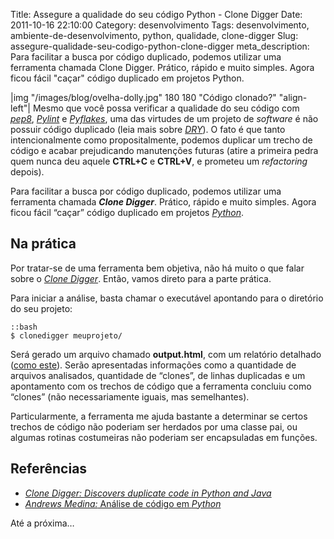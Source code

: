 Title: Assegure a qualidade do seu código Python - Clone Digger
Date: 2011-10-16 22:10:00
Category: desenvolvimento
Tags: desenvolvimento, ambiente-de-desenvolvimento, python, qualidade, clone-digger
Slug: assegure-qualidade-seu-codigo-python-clone-digger
meta_description: Para facilitar a busca por código duplicado, podemos utilizar uma ferramenta chamada Clone Digger. Prático, rápido e muito simples. Agora ficou fácil "caçar" código duplicado em projetos Python.


|img "/images/blog/ovelha-dolly.jpg" 180 180 "Código clonado?" "align-left"|
Mesmo que você possa verificar a qualidade do seu
código com [*pep8*][], [*Pylint*][] e [*Pyflakes*][], uma das virtudes
de um projeto de *software* é não possuir código duplicado (leia mais
sobre [*DRY*][]). O fato é que tanto intencionalmente como
propositalmente, podemos duplicar um trecho de código e acabar
prejudicando manutenções futuras (atire a primeira pedra quem nunca deu
aquele **CTRL+C** e **CTRL+V**, e prometeu um *refactoring* depois).

<!-- PELICAN_END_SUMMARY -->

Para facilitar a busca por código duplicado, podemos utilizar uma
ferramenta chamada ***Clone Digger***. Prático, rápido e muito simples.
Agora ficou fácil “caçar” código duplicado em projetos [*Python*][].


Na prática
----------

Por tratar-se de uma ferramenta bem objetiva, não há muito o que falar
sobre o [*Clone Digger*][]. Então, vamos direto para a parte prática.

Para iniciar a análise, basta chamar o executável apontando para o
diretório do seu projeto:

    ::bash
    $ clonedigger meuprojeto/

Será gerado um arquivo chamado **output.html**, com um relatório
detalhado ([como este][]). Serão apresentadas informações como a
quantidade de arquivos analisados, quantidade de “clones”, de linhas
duplicadas e um apontamento com os trechos de código que a ferramenta
concluiu como “clones” (não necessariamente iguais, mas semelhantes).

Particularmente, a ferramenta me ajuda bastante a determinar se certos
trechos de código não poderiam ser herdados por uma classe pai, ou
algumas rotinas costumeiras não poderiam ser encapsuladas em funções.


Referências
-----------

* [*Clone Digger: Discovers duplicate code in Python and Java*][*Clone Digger*]
* [*Andrews Medina:* Análise de código em *Python*][]

Até a próxima…


  [*pep8*]: {filename}/04-assegure-a-qualidade-do-seu-codigo-python-pep8.md
    "Assegure a qualidade do seu código Python – pep8"
  [*Pylint*]: {filename}/05-assegure-a-qualidade-do-seu-codigo-python-pylint.md
    "Assegure a qualidade do seu código Python – Pylint"
  [*Pyflakes*]: {filename}/06-assegure-a-qualidade-do-seu-codigo-python-pyflakes.md
    "Assegure a qualidade do seu código Python – Pyflakes"
  [*DRY*]: http://pt.wikipedia.org/wiki/Don%27t_repeat_yourself
    "Leia mais sobre Don't Repeat Yourself no Wikipedia"
  [*Python*]: {tag}python
    "Leia mais sobre Python"
  [*Clone Digger*]: http://clonedigger.sourceforge.net/index.html
    "Página oficial do projeto Clone Digger"
  [como este]: http://clonedigger.sourceforge.net/examples/nltk_first_50.html
    "Exemplo de relatório do Clone Digger"
  [*Andrews Medina:* Análise de código em *Python*]: http://www.andrewsmedina.com/2011/01/31/analise-de-codigo-em-python/
    "Excelente post do Andrews Medina sobre ferramentas de análise de código em Python"
